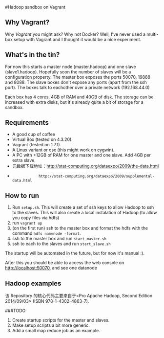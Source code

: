 #Hadoop sandbox on Vagrant

## Why Vagrant?

Why *Vagrant* you might ask? Why not Docker? Well, I've never used a multi-box setup with Vagrant and I thought it would be a nice experiment.

## What's in the tin?

For now this starts a master node (master.hadoop) and one slave (slave1.hadoop). Hopefully soon the number of slaves will be a configuration property. The master box exposes the ports 50070, 19888 and 8088. The slave boxes don't expose any ports (apart from the ssh port). The boxes talk to eachother over a private network (192.168.44.0)

Each box has 4 cores, 4GB of RAM and 40GB of disk. The storage can be increased with extra disks, but it's already quite a bit of storage for a sandbox.

## Requirements

* A good cup of coffee
* Virtual Box (tested on 4.3.20).
* Vagrant (tested on 1.7.1).
* A Linux variant or osx (this might work on cygwin).
* A PC with +12GB of RAM for one master and one slave. Add 4GB per extra slave.
* 元数据下载地址：http://stat-computing.org/dataexpo/2009/the-data.html
*                 http://stat-computing.org/dataexpo/2009/supplemental-data.html

## How to run
1. Run `setup.sh`. This will create a set of ssh keys to allow Hadoop to ssh to the slaves. This will also create a local instalation of Hadoop (to allow you copy files via hdfs)
2. run `vagrant up`
3. (on the first run) ssh to the master box and format the hdfs with the command `hdfs namenode -format`.
4. ssh to the master box and run `start_master.sh`
5. ssh to each to the slaves and run `start_slave.sh`

The startup will be automated in the future, but for now it's manual :).

After this you should be able to access the web console on [http://localhost:50070](http://localhost:50070), and see one datanode

## Hadoop examples
该 Repository 的核心代码主要来自于<Pro Apache Hadoop, Second Edition 2014/09/03> (ISBN 978-1-4302-4863-7).

###TODO
1. Create startup scripts for the master and slaves.
2. Make setup scripts a bit more generic.
3. Add a small map reduce job as an example.

